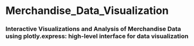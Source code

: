 # Merchandise_Data_Visualization

### Interactive Visualizations and Analysis of Merchandise Data using plotly.express: high-level interface for data visualization
